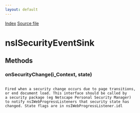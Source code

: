 ```yaml
---
layout: default
---
```

<div id='links'><a href="../index.html">Index</a>
<a href="http://dxr.mozilla.org/mozilla-central/source/netwerk/base/public/nsISecurityEventSink.idl">Source file</a>
</div>

# nsISecurityEventSink #

## Methods ##

### onSecurityChange(i_Context, state) ###
<code>  
Fired when a security change occurs due to page transitions,  
or end document load. This interface should be called by  
a security package (eg Netscape Personal Security Manager)  
to notify nsIWebProgressListeners that security state has  
changed. State flags are in nsIWebProgressListener.idl  
  
</code>